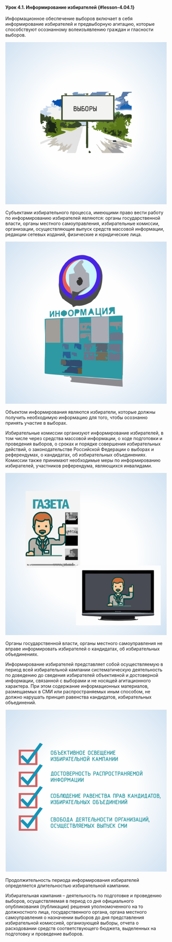 #### Урок 4.1. Информирование избирателей {#lesson-4.04.1}

Информационное обеспечение выборов включает в себя информирование избирателей и предвыборную агитацию, которые способствуют осознанному волеизъявлению граждан и гласности выборов.

![Рисунок 4.1.1. Информационное обеспечение способствует осознанному выбору граждан ](./4.04.1.1.svg)

Субъектами избирательного процесса, имеющими право вести работу по информированию избирателей являются: органы государственной власти, органы местного самоуправления, избирательные комиссии, организации, осуществляющие выпуск средств массовой информации, редакции сетевых изданий, физические и юридические лица.

![Рисунок 4.1.2. Избирательные комиссии всех уровней проводят работу по информированию ](./4.04.1.2.svg)

Объектом информирования являются избиратели, которые должны получить необходимую информацию для того, чтобы осознанно принять участие в выборах.

Избирательные комиссии организуют информирование избирателей, в том числе через средства массовой информации, о ходе подготовки и проведения выборов, о сроках и порядке совершения избирательных действий, о законодательстве Российской Федерации о выборах и референдумах, о кандидатах, об избирательных объединениях. Комиссии также принимают необходимые меры по информированию избирателей, участников референдума, являющихся инвалидами.

![Рисунок 4.1.3. Избирательные комиссии организуют информирование избирателей, в том числе через средства массовой информации ](./4.04.1.3.svg)

Органы государственной власти, органы местного самоуправления не вправе информировать избирателей о кандидатах, об избирательных объединениях.

Информирование избирателей представляет собой осуществляемую в период всей избирательной кампании систематическую деятельность по доведению до сведения избирателей объективной и достоверной информации, связанной с выборами и не носящей агитационного характера. При этом содержание информационных материалов, размещаемых в СМИ или распространяемых иным способом, не должно нарушать принцип равенства кандидатов, избирательных объединений.

![Рисунок 4.1.4. Принципы информирования избирателей ](./4.04.1.4.svg)

Продолжительность периода информирования избирателей определяется длительностью избирательной кампании.

Избирательная кампания – деятельность по подготовке и проведению выборов, осуществляемая в период со дня официального опубликования (публикации) решения уполномоченного на то должностного лица, государственного органа, органа местного самоуправления о назначении выборов до дня представления избирательной комиссией, организующей выборы, отчета о расходовании средств соответствующего бюджета, выделенных на подготовку и проведение выборов.
